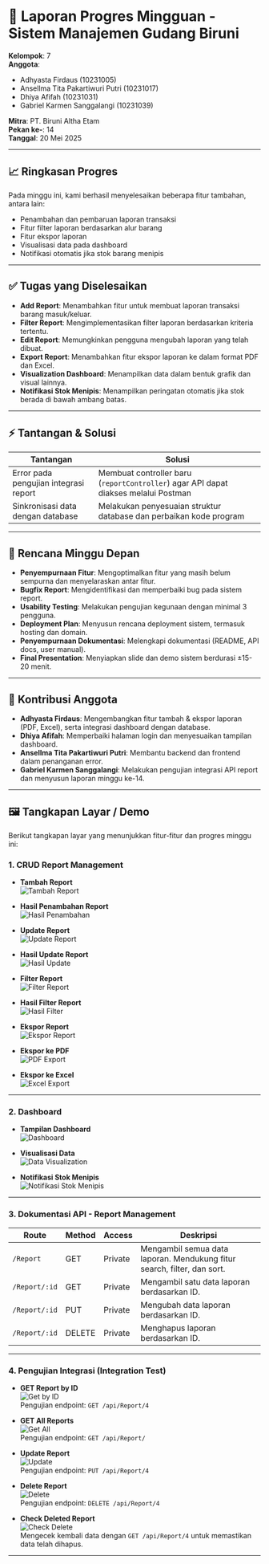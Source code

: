 # 📌 Laporan Progres Mingguan - **Sistem Manajemen Gudang Biruni**

**Kelompok**: 7  
**Anggota**:
- Adhyasta Firdaus (10231005)
- Ansellma Tita Pakartiwuri Putri (10231017)
- Dhiya Afifah (10231031)
- Gabriel Karmen Sanggalangi (10231039)

**Mitra**: PT. Biruni Altha Etam  
**Pekan ke-**: 14  
**Tanggal**: 20 Mei 2025

---

## 📈 Ringkasan Progres

Pada minggu ini, kami berhasil menyelesaikan beberapa fitur tambahan, antara lain:

- Penambahan dan pembaruan laporan transaksi
- Fitur filter laporan berdasarkan alur barang
- Fitur ekspor laporan
- Visualisasi data pada dashboard
- Notifikasi otomatis jika stok barang menipis

---

## ✅ Tugas yang Diselesaikan

- **Add Report**: Menambahkan fitur untuk membuat laporan transaksi barang masuk/keluar.
- **Filter Report**: Mengimplementasikan filter laporan berdasarkan kriteria tertentu.
- **Edit Report**: Memungkinkan pengguna mengubah laporan yang telah dibuat.
- **Export Report**: Menambahkan fitur ekspor laporan ke dalam format PDF dan Excel.
- **Visualization Dashboard**: Menampilkan data dalam bentuk grafik dan visual lainnya.
- **Notifikasi Stok Menipis**: Menampilkan peringatan otomatis jika stok berada di bawah ambang batas.

---

## ⚡ Tantangan & Solusi

| Tantangan                                         | Solusi                                                                 |
|--------------------------------------------------|------------------------------------------------------------------------|
| Error pada pengujian integrasi report            | Membuat controller baru (`reportController`) agar API dapat diakses melalui Postman |
| Sinkronisasi data dengan database                | Melakukan penyesuaian struktur database dan perbaikan kode program     |

---

## 📅 Rencana Minggu Depan

- **Penyempurnaan Fitur**: Mengoptimalkan fitur yang masih belum sempurna dan menyelaraskan antar fitur.
- **Bugfix Report**: Mengidentifikasi dan memperbaiki bug pada sistem report.
- **Usability Testing**: Melakukan pengujian kegunaan dengan minimal 3 pengguna.
- **Deployment Plan**: Menyusun rencana deployment sistem, termasuk hosting dan domain.
- **Penyempurnaan Dokumentasi**: Melengkapi dokumentasi (README, API docs, user manual).
- **Final Presentation**: Menyiapkan slide dan demo sistem berdurasi ±15-20 menit.

---

## 🤝 Kontribusi Anggota

- **Adhyasta Firdaus**: Mengembangkan fitur tambah & ekspor laporan (PDF, Excel), serta integrasi dashboard dengan database.
- **Dhiya Afifah**: Memperbaiki halaman login dan menyesuaikan tampilan dashboard.
- **Ansellma Tita Pakartiwuri Putri**: Membantu backend dan frontend dalam penanganan error.
- **Gabriel Karmen Sanggalangi**: Melakukan pengujian integrasi API report dan menyusun laporan minggu ke-14.

---

## 🖼️ Tangkapan Layar / Demo

Berikut tangkapan layar yang menunjukkan fitur-fitur dan progres minggu ini:

### 1. CRUD Report Management

- **Tambah Report**  
  ![Tambah Report](add_report.png)

- **Hasil Penambahan Report**  
  ![Hasil Penambahan](add_report_result.png)

- **Update Report**  
  ![Update Report](Update_report.png)

- **Hasil Update Report**  
  ![Hasil Update](update_report_result.png)

- **Filter Report**  
  ![Filter Report](fillter_report.png)

- **Hasil Filter Report**  
  ![Hasil Filter](Fillter_report_result.png)

- **Ekspor Report**  
  ![Ekspor Report](eksport_report.png)

- **Ekspor ke PDF**  
  ![PDF Export](report_as_pdf.png)

- **Ekspor ke Excel**  
  ![Excel Export](Report_as_excel.png)

---

### 2. Dashboard

- **Tampilan Dashboard**  
  ![Dashboard](Dashboard.png)

- **Visualisasi Data**  
  ![Data Visualization](Data%20Visualization.png)

- **Notifikasi Stok Menipis**  
  ![Notifikasi Stok Menipis](notif_stok_menipis.png)

---

### 3. Dokumentasi API - Report Management

| Route            | Method | Access   | Deskripsi                                                                 |
|------------------|--------|----------|---------------------------------------------------------------------------|
| `/Report`        | GET    | Private  | Mengambil semua data laporan. Mendukung fitur search, filter, dan sort. |
| `/Report/:id`    | GET    | Private  | Mengambil satu data laporan berdasarkan ID.                              |
| `/Report/:id`    | PUT    | Private  | Mengubah data laporan berdasarkan ID.                                    |
| `/Report/:id`    | DELETE | Private  | Menghapus laporan berdasarkan ID.                                        |

---

### 4. Pengujian Integrasi (Integration Test)

- **GET Report by ID**  
  ![Get by ID](getreportbyid.png)  
  Pengujian endpoint: `GET /api/Report/4`

- **GET All Reports**  
  ![Get All](getallreport.png)  
  Pengujian endpoint: `GET /api/Report/`

- **Update Report**  
  ![Update](updatereport.png)  
  Pengujian endpoint: `PUT /api/Report/4`

- **Delete Report**  
  ![Delete](deletereport.png)  
  Pengujian endpoint: `DELETE /api/Report/4`

- **Check Deleted Report**  
  ![Check Delete](cek_delete_report.png)  
  Mengecek kembali data dengan `GET /api/Report/4` untuk memastikan data telah dihapus.

---
